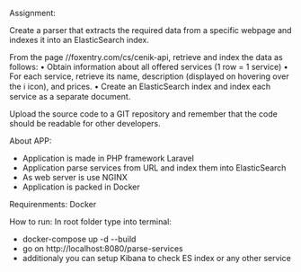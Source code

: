 
Assignment: 

Create a parser that extracts the required data from a specific webpage and indexes it into an ElasticSearch index.

From the page //foxentry.com/cs/cenik-api, retrieve and index the data as follows:
• Obtain information about all offered services (1 row = 1 service)
• For each service, retrieve its name, description (displayed on hovering over the ℹ️ icon), and prices.
• Create an ElasticSearch index and index each service as a separate document.

Upload the source code to a GIT repository and remember that the code should be readable for other developers.

About APP: 
 - Application is made in PHP framework Laravel
 - Application parse services from URL and index them into ElasticSearch
 - As web server is use NGINX
 - Application is packed in Docker

Requirenments: Docker

How to run: 
In root folder type into terminal: 
- docker-compose up -d --build
- go on http://localhost:8080/parse-services
- additionaly you can setup Kibana to check ES index or any other service
